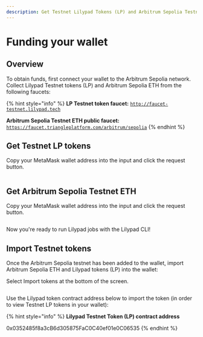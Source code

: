```yaml
---
description: Get Testnet Lilypad Tokens (LP) and Arbitrum Sepolia Testnet ETH
---
```


# Funding your wallet

## Overview

To obtain funds, first connect your wallet to the Arbitrum Sepolia network. Collect Lilypad Testnet tokens (LP) and Arbitrum Sepolia ETH from the following faucets:&#x20;

{% hint style="info" %}
**LP Testnet token faucet:** [`http://faucet-testnet.lilypad.tech`](https://faucet-testnet.lilypad.tech/)

**Arbitrum Sepolia Testnet ETH public faucet:** [`https://faucet.triangleplatform.com/arbitrum/sepolia`](https://faucet.triangleplatform.com/arbitrum/sepolia)
{% endhint %}

## Get Testnet LP tokens

Copy your MetaMask wallet address into the input and click the request button.

<figure><img src="../../.gitbook/assets/Screenshot 2024-06-24 at 8.15.09 PM.png" alt=""><figcaption></figcaption></figure>

## Get Arbitrum Sepolia Testnet ETH

Copy your MetaMask wallet address into the input and click the request button.

<figure><img src="../../.gitbook/assets/Screenshot 2024-06-24 at 8.21.35 PM.png" alt=""><figcaption></figcaption></figure>

Now you're ready to run Lilypad jobs with the Lilypad CLI!

## Import Testnet tokens

Once the Arbitrum Sepolia testnet has been added to the wallet, import Arbitrum Sepolia ETH and Lilypad tokens (LP) into the wallet:

Select Import tokens at the bottom of the screen.

<figure><img src="../../.gitbook/assets/Screenshot 2024-06-24 at 11.49.40 PM.png" alt=""><figcaption></figcaption></figure>

Use the Lilypad token contract address below to import the token (in order to view Testnet LP tokens in your wallet):

{% hint style="info" %}
**Lilypad Testnet Token (LP)  contract address**

0x0352485f8a3cB6d305875FaC0C40ef01e0C06535
{% endhint %}

<figure><img src="../../.gitbook/assets/Screenshot 2024-06-24 at 8.27.51 PM.png" alt=""><figcaption></figcaption></figure>
